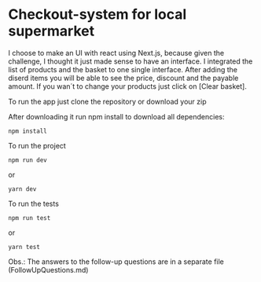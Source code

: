# Checkout-system for local supermarket

I choose to make an UI with react using Next.js, because given the challenge, I thought it just made sense to have an interface.
I integrated the list of products and the basket to one single interface. 
After adding the diserd items you will be able to see the price, discount and the payable amount.
If you wan´t to change your products just click on [Clear basket].

To run the app just clone the repository or download your zip

After downloading it run npm install to download all dependencies:
``` 
npm install
```

To run the project
``` 
npm run dev
```
or
``` 
yarn dev
```
To run the tests
``` 
npm run test 
```
or
``` 
yarn test
```

Obs.: The answers to the follow-up questions are in a separate file (FollowUpQuestions.md)
